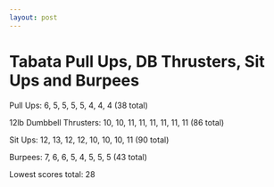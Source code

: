 ```yaml
---
layout: post
---
```


Tabata Pull Ups, DB Thrusters, Sit Ups and Burpees
==================================================

Pull Ups: 6, 5, 5, 5, 5, 4, 4, 4 (38 total)

12lb Dumbbell Thrusters: 10, 10, 11, 11, 11, 11, 11, 11 (86 total)

Sit Ups: 12, 13, 12, 12, 10, 10, 10, 11 (90 total)

Burpees: 7, 6, 6, 5, 4, 5, 5, 5 (43 total)

Lowest scores total: 28

